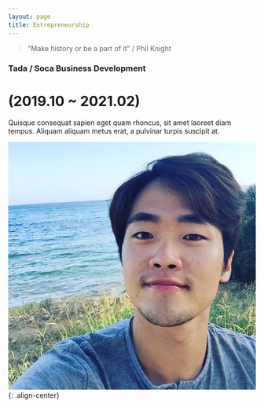```yaml
---
layout: page
title: Entrepreneurship
---
```


> "Make history or be a part of it" / Phil Knight



### Tada / Soca Business Development
# (2019.10 ~ 2021.02)


Quisque consequat sapien eget quam rhoncus, sit amet laoreet diam tempus. Aliquam aliquam metus erat, a pulvinar turpis suscipit at.

![placeholder](/assets/profile2.jpg "Small example image"){: .align-center}
